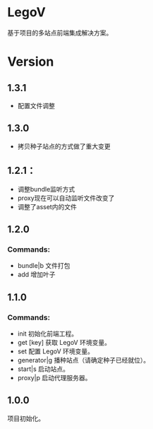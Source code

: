 # LegoV
基于项目的多站点前端集成解决方案。

# Version
## 1.3.1
* 配置文件调整

## 1.3.0
* 拷贝种子站点的方式做了重大变更

## 1.2.1：
* 调整bundle监听方式
* proxy现在可以自动监听文件改变了
* 调整了asset内的文件

## 1.2.0
### Commands:
* bundle|b      文件打包
* add           增加叶子

## 1.1.0
### Commands:
*  init                初始化前端工程。
*  get [key]           获取 LegoV 环境变量。
*  set <key> <val>     配置 LegoV 环境变量。
*  generator|g <seed>  播种站点（请确定种子已经就位）。
*  start|s             启动站点。
*  proxy|p             启动代理服务器。

## 1.0.0
项目初始化。
